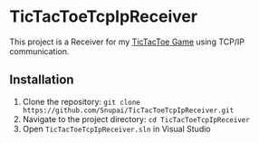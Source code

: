 # TicTacToeTcpIpReceiver

This project is a Receiver for my [TicTacToe Game](https://github.com/Snupai/TicTacToe) using TCP/IP communication.

## Installation

1. Clone the repository: `git clone https://github.com/Snupai/TicTacToeTcpIpReceiver.git`
2. Navigate to the project directory: `cd TicTacToeTcpIpReceiver`
3. Open `TicTacToeTcpIpReceiver.sln` in Visual Studio
